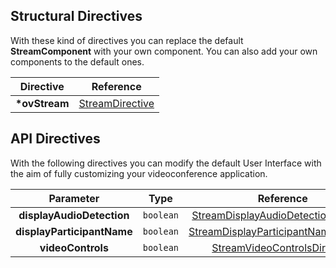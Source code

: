 <!-- start-dynamic-structural-directives-content -->
<!-- IMPORTANT: This table is not generated automatically. -->

## Structural Directives

With these kind of directives you can replace the default **StreamComponent** with your own component. You can also add your own components to the default ones.

| **Directive**  |  **Reference**   |
| :------------: | :--------------: |
| **\*ovStream** | [StreamDirective](../directives/StreamDirective.html) |

<!-- end-dynamic-structural-directives-content -->

## API Directives
With the following directives you can modify the default User Interface with the aim of fully customizing your videoconference application.

<!-- start-dynamic-api-directives-content -->
| **Parameter** | **Type** | **Reference** | 
|:--------------------------------: | :-------: | :---------------------------------------------: |
| **displayAudioDetection** | `boolean` | [StreamDisplayAudioDetectionDirective](../directives/StreamDisplayAudioDetectionDirective.html) |
| **displayParticipantName** | `boolean` | [StreamDisplayParticipantNameDirective](../directives/StreamDisplayParticipantNameDirective.html) |
| **videoControls** | `boolean` | [StreamVideoControlsDirective](../directives/StreamVideoControlsDirective.html) |
<!-- end-dynamic-api-directives-content -->
